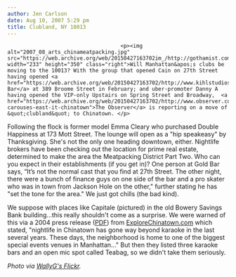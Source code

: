 ```yaml
---
author: Jen Carlson
date: Aug 10, 2007 5:29 pm
title: Clubland, NY 10013
---
```


	
										<p><img alt="2007_08_arts_chinameatpacking.jpg" src="https://web.archive.org/web/20150427163702im_/http://gothamist.com/attachments/arts_jen/2007_08_arts_chinameatpacking.jpg" width="233" height="350" class="right">Will Manhattan&apos;s clubs be moving to the 10013? With the group that opened Cain on 27th Street having opened <a href="https://web.archive.org/web/20150427163702/http://www.kihlstudios.com/entertainment/club_gold/club_gold.htm">Gold Bar</a> at 389 Broome Street in February; and uber-promoter Danny A having opened the VIP-only Upstairs on Spring Street and Broadway,  <a href="https://web.archive.org/web/20150427163702/http://www.observer.com/2007/clubland-carouses-east-it-chinatown">The Observer</a> is reporting on a move of &quot;clubland&quot; to Chinatown. </p>

<p>Following the flock is former model Emma Cleary who purchased Double Happiness at 173 Mott Street. The lounge will open as a &quot;hip speakeasy&quot; by Thanksgiving. She&apos;s not the only one heading downtown, either. Nightlife brokers have been checking out the location for prime real estate, determined to make the area the Meatpacking District Part Two. Who can you expect in their establishments (if you get in)?  One person at Gold Bar says, &#x201C;It&#x2019;s not the normal cast that you find at 27th Street. The other night, there were a bunch of finance guys on one side of the bar and a pro skater who was in town from Jackson Hole on the other,&quot; further stating he has &quot;set the tone for the area.&quot; We just got chills (the bad kind).</p>

<p>We suppose with places like Capitale (pictured) in the old Bowery Savings Bank building...this really shouldn&apos;t come as a surprise. We were warned of this via a 2004 press release (<a href="https://web.archive.org/web/20150427163702/http://gothamist.com/attachments/arts_jen/NightlifeRelease.pdf">PDF</a>) from <a href="https://web.archive.org/web/20150427163702/http://ExploreChinatown.com/">ExploreChinatown.com</a> which stated, &quot;nightlife in Chinatown has gone way beyond karaoke in the last several years. These days, the neighborhood is home to one of the biggest special events venues in Manhattan...&quot; But then they listed three karaoke bars and an open mic spot called Teabag, so we didn&apos;t take them seriously. </p>

<p><em>Photo via <a href="https://web.archive.org/web/20150427163702/http://www.flickr.com/photos/wallyg/164915063/">WallyG&apos;s Flickr</a>.</em></p>					
										
									
				